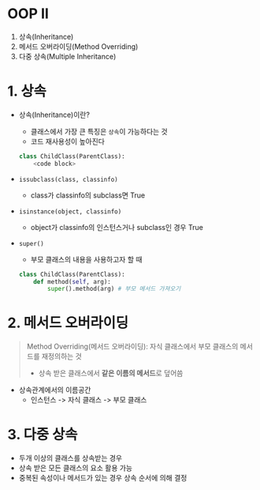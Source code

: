 # OOP II

1. 상속(Inheritance)
2. 메서드 오버라이딩(Method Overriding)
3. 다중 상속(Multiple Inheritance)

# 1. 상속

* 상속(Inheritance)이란?

  * 클래스에서 가장 큰 특징은 `상속`이 가능하다는 것
  * 코드 재사용성이 높아진다

  ```python
  class ChildClass(ParentClass):
      <code block>
  ```

* `issubclass(class, classinfo)`

  * class가 classinfo의 subclass면 True

* `isinstance(object, classinfo)`

  * object가 classinfo의 인스턴스거나 subclass인 경우 True

* `super()`

  * 부모 클래스의 내용을 사용하고자 할 때

  ```python
  class ChildClass(ParentClass):
      def method(self, arg):
          super().method(arg) # 부모 메서드 가져오기
  ```

  

# 2. 메서드 오버라이딩

> Method Overriding(메서드 오버라이딩): 자식 클래스에서 부모 클래스의 메서드를 재정의하는 것
>
> - 상속 받은 클래스에서 **같은 이름의 메서드**로 덮어씀

* 상속관계에서의 이름공간
  * 인스턴스 -> 자식 클래스 -> 부모 클래스

# 3. 다중 상속

* 두개 이상의 클래스를 상속받는 경우
* 상속 받은 모든 클래스의 요소 활용 가능
* 중복된 속성이나 메서드가 있는 경우 상속 순서에 의해 결정